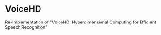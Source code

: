 # VoiceHD
Re-Implementation of "VoiceHD: Hyperdimensional Computing for Efficient Speech Recognition"
